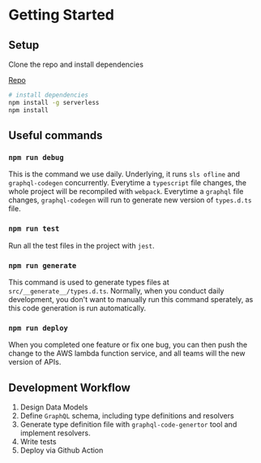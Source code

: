 # Getting Started

## Setup

Clone the repo and install dependencies

[Repo](https://github.com/CPSECapstone/flipted-backend.git)

```bash
# install dependencies
npm install -g serverless
npm install
```

## Useful commands

### `npm run debug`

This is the command we use daily. Underlying, it runs `sls ofline` and `graphql-codegen` concurrently. Everytime a `typescript` file changes, the whole project will be recompiled with `webpack`. Everytime a `graphql` file changes, `graphql-codegen` will run to generate new version of `types.d.ts` file.

### `npm run test`

Run all the test files in the project with `jest`.

### `npm run generate`

This command is used to generate types files at `src/__generate__/types.d.ts`. Normally, when you conduct daily development, you don't want to manually run this command sperately, as this code generation is run automatically.

### `npm run deploy`

When you completed one feature or fix one bug, you can then push the change to the AWS lambda function service, and all teams will the new version of APIs.

## Development Workflow

1. Design Data Models
2. Define `GraphQL` schema, including type definitions and resolvers
3. Generate type definition file with `graphql-code-genertor` tool and implement resolvers.
4. Write tests
5. Deploy via Github Action
